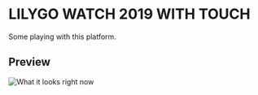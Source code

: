 # LILYGO WATCH 2019 WITH TOUCH

Some playing with this platform.

## Preview

![What it looks right now](images/preview.gif)
